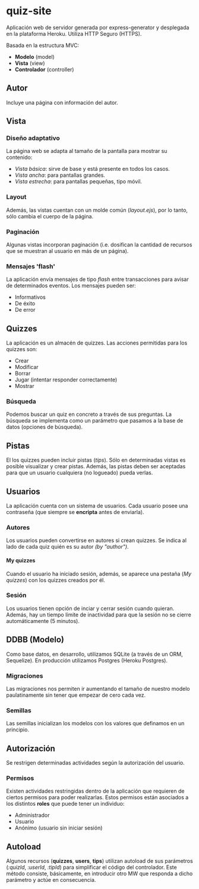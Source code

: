 # quiz-site
Aplicación web de servidor generada por express-generator y desplegada en la plataforma Heroku.
Utiliza HTTP Seguro (HTTPS).

Basada en la estructura MVC:
* **Modelo** (model)
* **Vista** (view)
* **Controlador** (controller)

## Autor
Incluye una página con información del autor.

## Vista
### Diseño adaptativo
La página web se adapta al tamaño de la pantalla para mostrar su contenido:
* *Vista básica*: sirve de base y está presente en todos los casos.
* *Vista ancha*: para pantallas grandes.
* *Vista estrecha*: para pantallas pequeñas, tipo móvil.
### Layout
Además, las vistas cuentan con un molde común (*layout.ejs*), por lo tanto, sólo cambia el cuerpo de la página.
### Paginación
Algunas vistas incorporan paginación
(i.e. dosifican la cantidad de recursos que se muestran al usuario en más de un página).
### Mensajes 'flash'
La aplicación envía mensajes de tipo *flash* entre transacciones para avisar de determinados eventos.
Los mensajes pueden ser:
* Informativos
* De éxito
* De error

## Quizzes
La aplicación es un almacén de quizzes. Las acciones permitidas para los quizzes son:
* Crear
* Modificar
* Borrar
* Jugar (intentar responder correctamente)
* Mostrar
### Búsqueda
Podemos buscar un quiz en concreto a través de sus preguntas.
La búsqueda se implementa como un parámetro que pasamos a la base de datos (opciones de búsqueda).

## Pistas
El los quizzes pueden incluir pistas (*tips*). Sólo en determinadas vistas es posible visualizar y crear pistas.
Además, las pistas deben ser aceptadas para que un usuario cualquiera (no logueado) pueda verlas.

## Usuarios
La aplicación cuenta con un sistema de usuarios.
Cada usuario posee una contraseña (que siempre se **encripta** antes de enviarla).
### Autores
Los usuarios pueden convertirse en autores si crean quizzes.
Se indica al lado de cada quiz quién es su autor *(by "author")*.
#### My quizzes
Cuando el usuario ha iniciado sesión, además, se aparece una pestaña (*My quizzes*) con los quizzes creados por él.
### Sesión
Los usuarios tienen opción de inciar y cerrar sesión cuando quieran.
Además, hay un tiempo límite de inactividad para que la sesión no se cierre automáticamente (5 minutos).

## DDBB (Modelo)
Como base datos, en desarrollo, utilizamos SQLite (a través de un ORM, Sequelize).
En producción utilizamos Postgres (Heroku Postgres).
### Migraciones
Las migraciones nos permiten ir aumentando el tamaño de nuestro modelo paulatinamente sin tener que empezar de cero cada vez.
### Semillas
Las semillas inicializan los modelos con los valores que definamos en un principio.

## Autorización
Se restrigen determinadas actividades según la autorización del usuario.
### Permisos
Existen actividades restringidas dentro de la aplicación que requieren de ciertos permisos para poder realizarlas.
Estos permisos están asociados a los distintos **roles** que puede tener un individuo:
* Administrador
* Usuario
* Anónimo (usuario sin iniciar sesión)

## Autoload
Algunos recursos (**quizzes**, **users**, **tips**) utilizan autoload de sus parámetros (*:quizId*, *:userId*, *:tipId*)
para simplificar el código del controlador.
Este método consiste, básicamente, en introducir otro MW que responda a dicho parámetro y actúe en consecuencia.

